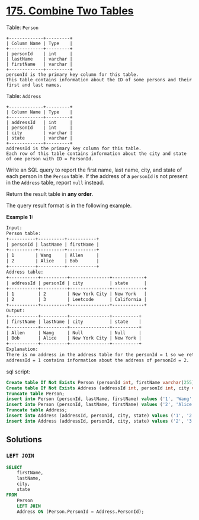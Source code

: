 # [175. Combine Two Tables](https://leetcode.com/problems/combine-two-tables/)

Table: `Person`

```
+-------------+---------+
| Column Name | Type    |
+-------------+---------+
| personId    | int     |
| lastName    | varchar |
| firstName   | varchar |
+-------------+---------+
personId is the primary key column for this table.
This table contains information about the ID of some persons and their first and last names.
```

 

Table: `Address`

```
+-------------+---------+
| Column Name | Type    |
+-------------+---------+
| addressId   | int     |
| personId    | int     |
| city        | varchar |
| state       | varchar |
+-------------+---------+
addressId is the primary key column for this table.
Each row of this table contains information about the city and state of one person with ID = PersonId.
```

 

Write an SQL query to report the first name, last name, city, and state of each person in the `Person` table. If the address of a `personId` is not present in the `Address` table, report `null` instead.

Return the result table in **any order**.

The query result format is in the following example.

 

**Example 1:**

```txt
Input: 
Person table:
+----------+----------+-----------+
| personId | lastName | firstName |
+----------+----------+-----------+
| 1        | Wang     | Allen     |
| 2        | Alice    | Bob       |
+----------+----------+-----------+
Address table:
+-----------+----------+---------------+------------+
| addressId | personId | city          | state      |
+-----------+----------+---------------+------------+
| 1         | 2        | New York City | New York   |
| 2         | 3        | Leetcode      | California |
+-----------+----------+---------------+------------+
Output: 
+-----------+----------+---------------+----------+
| firstName | lastName | city          | state    |
+-----------+----------+---------------+----------+
| Allen     | Wang     | Null          | Null     |
| Bob       | Alice    | New York City | New York |
+-----------+----------+---------------+----------+
Explanation: 
There is no address in the address table for the personId = 1 so we return null in their city and state.
addressId = 1 contains information about the address of personId = 2.
```

sql script:

```sql
Create table If Not Exists Person (personId int, firstName varchar(255), lastName varchar(255));
Create table If Not Exists Address (addressId int, personId int, city varchar(255), state varchar(255));
Truncate table Person;
insert into Person (personId, lastName, firstName) values ('1', 'Wang', 'Allen');
insert into Person (personId, lastName, firstName) values ('2', 'Alice', 'Bob');
Truncate table Address;
insert into Address (addressId, personId, city, state) values ('1', '2', 'New York City', 'New York');
insert into Address (addressId, personId, city, state) values ('2', '3', 'Leetcode', 'California');
```

## Solutions

### `LEFT JOIN`

```sql
SELECT 
	firstName, 
	lastName, 
	city, 
	state
FROM 
	Person 
	LEFT JOIN 
	Address ON (Person.PersonId = Address.PersonId);
```

